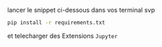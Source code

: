lancer le snippet ci-dessous dans vos terminal svp

``` bash
pip install -r requirements.txt
```

et telecharger des Extensions `Jupyter`
